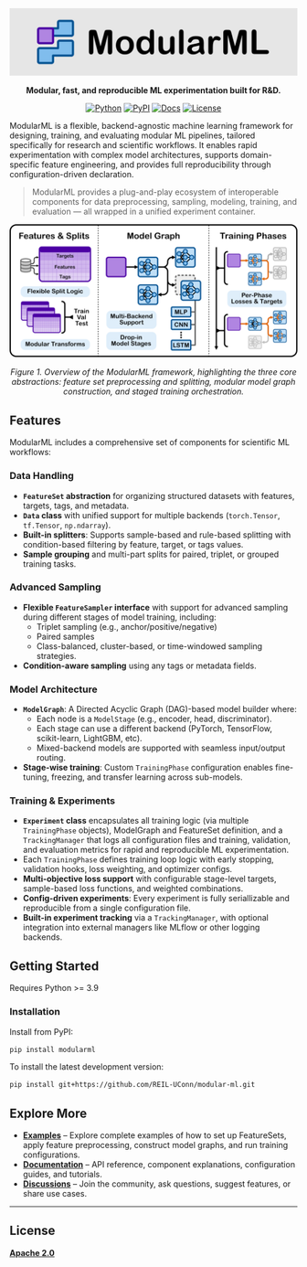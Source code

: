 
<div align="center">

[![ModularML Banner](assets/modularml_logo_banner.png)](https://github.com/REIL-UConn/modular-ml)

**Modular, fast, and reproducible ML experimentation built for R\&D.**

[![Python](https://img.shields.io/badge/Python-3.10%2B-blue.svg)](https://www.python.org/)
[![PyPI](https://img.shields.io/pypi/v/modularml.svg)](https://pypi.org/project/modularml/)
[![Docs](https://app.readthedocs.org/projects/modular-ml/badge/?version=latest&style=flat)](https://modular-ml.readthedocs.io/en/latest/)
[![License](https://img.shields.io/badge/License-Apache%202.0-orange
)](LICENSE)

</div>


ModularML is a flexible, backend-agnostic machine learning framework for designing, training, and evaluating modular ML pipelines, tailored specifically for research and scientific workflows. 
It enables rapid experimentation with complex model architectures, supports domain-specific feature engineering, and provides full reproducibility through configuration-driven declaration.

> ModularML provides a plug-and-play ecosystem of interoperable components for data preprocessing, sampling, modeling, training, and evaluation — all wrapped in a unified experiment container.


<p align="center">
  <img src="assets/modularml_overview_diagram.png" alt="ModularML Overview Diagram" width="600"/>
</p>
<p align="center"><em>Figure 1. Overview of the ModularML framework, highlighting the three core abstractions: feature set preprocessing and splitting, modular model graph construction, and staged training orchestration.</em></p>




## Features

ModularML includes a comprehensive set of components for scientific ML workflows:

### Data Handling
- **`FeatureSet` abstraction** for organizing structured datasets with features, targets, tags, and metadata.
- **`Data` class** with unified support for multiple backends (`torch.Tensor`, `tf.Tensor`, `np.ndarray`).
- **Built-in splitters**: Supports sample-based and rule-based splitting with condition-based filtering by feature, target, or tags values.
- **Sample grouping** and multi-part splits for paired, triplet, or grouped training tasks.

### Advanced Sampling
- **Flexible `FeatureSampler` interface** with support for advanced sampling during different stages of model training, including:
  - Triplet sampling (e.g., anchor/positive/negative)
  - Paired samples
  - Class-balanced, cluster-based, or time-windowed sampling strategies.
- **Condition-aware sampling** using any tags or metadata fields.

### Model Architecture
- **`ModelGraph`**: A Directed Acyclic Graph (DAG)-based model builder where:
  - Each node is a `ModelStage` (e.g., encoder, head, discriminator).
  - Each stage can use a different backend (PyTorch, TensorFlow, scikit-learn, LightGBM, etc).
  - Mixed-backend models are supported with seamless input/output routing.
- **Stage-wise training**: Custom `TrainingPhase` configuration enables fine-tuning, freezing, and transfer learning across sub-models.

### Training & Experiments
- **`Experiment` class** encapsulates all training logic (via multiple `TrainingPhase` objects), ModelGraph and FeatureSet definition, and a `TrackingManager` that logs all configuration files and training, validation, and evaluation metrics for rapid and reproducible ML experimentation.
- Each `TrainingPhase` defines training loop logic with early stopping, validation hooks, loss weighting, and optimizer configs.
- **Multi-objective loss support** with configurable stage-level targets, sample-based loss functions, and weighted combinations.
- **Config-driven experiments**: Every experiment is fully seriallizable and reproducible from a single configuration file.
- **Built-in experiment tracking** via a `TrackingManager`, with optional integration into external managers like MLflow or other logging backends.



## Getting Started

Requires Python >= 3.9

### Installation
Install from PyPI:
```bash
pip install modularml
```

To install the latest development version:
```bash
pip install git+https://github.com/REIL-UConn/modular-ml.git
```


## Explore More
- **[Examples](examples/)** – Explore complete examples of how to set up FeatureSets, apply feature preprocessing, construct model graphs, and run training configurations.
- **[Documentation](https://modular-ml.readthedocs.io/en/latest/)** – API reference, component explanations, configuration guides, and tutorials.
- **[Discussions](https://github.com/REIL-UConn/modular-ml/discussions)** – Join the community, ask questions, suggest features, or share use cases.

---


<!-- ## Cite ModularML

If you use ModularML in your research, please cite the following:

```bibtex
@misc{nowacki2025modularml,
  author       = {Ben Nowacki and contributors},
  title        = {ModularML: Modular, fast, and reproducible ML experimentation built for R&D.
  },
  year         = {2025},
  note         = {https://github.com/REIL-UConn/modular-ml},
} -->
<!-- 
## The Team
ModularML was initiated in 2025 by Ben Nowacki as part of graduate research at the University of Connecticut. 
It is actively developed in collaboration with researchers and contributors across academia and industry, including partners from the Honda Research Institute, MathWorks, and the University of South Carolina.

The project is community-driven and welcomes contributors interested in building modular, reproducible ML workflows for science and engineering. -->

## License
**[Apache 2.0](https://github.com/REIL-UConn/modular-ml/license)**


